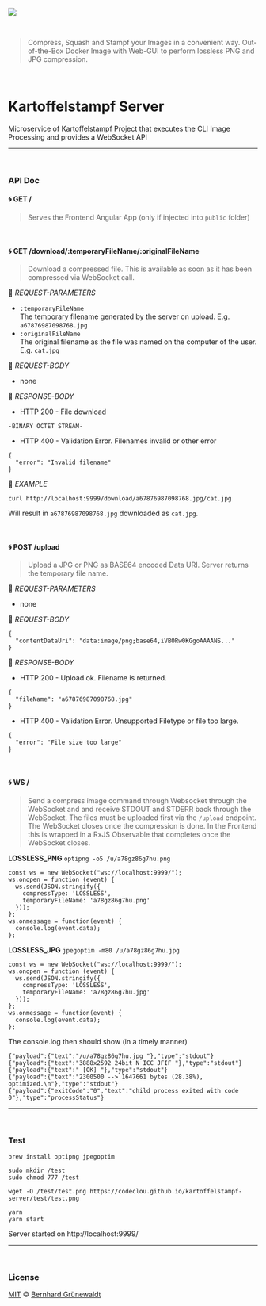 [![](https://codeclou.github.io/kartoffelstampf/img/kartoffelstampf.svg)](https://github.com/codeclou/kartoffelstampf/)

&nbsp;

> Compress, Squash and Stampf your Images in a convenient way. Out-of-the-Box Docker Image with Web-GUI to perform lossless PNG and JPG compression.

&nbsp;

# Kartoffelstampf Server

Microservice of Kartoffelstampf Project that executes the CLI Image Processing and provides a WebSocket API

-----

&nbsp;

### API Doc

#### :cyclone: GET /

> Serves the Frontend Angular App (only if injected into `public` folder)

&nbsp;

#### :cyclone: GET /download/:temporaryFileName/:originalFileName

> Download a compressed file. This is available as soon as it has been compressed via WebSocket call.

:small_red_triangle: *REQUEST-PARAMETERS*

 * `:temporaryFileName` <br> The temporary filename generated by the server on upload. E.g. `a67876987098768.jpg`
 * `:originalFileName` <br> The original filename as the file was named on the computer of the user. E.g. `cat.jpg`

:small_orange_diamond: *REQUEST-BODY*

 * none

:small_blue_diamond: *RESPONSE-BODY*

 * HTTP 200 - File download

```
-BINARY OCTET STREAM-
```

 * HTTP 400 - Validation Error. Filenames invalid or other error

```
{
  "error": "Invalid filename"
}
```

:large_orange_diamond: *EXAMPLE*

```
curl http://localhost:9999/download/a67876987098768.jpg/cat.jpg
```

Will result in `a67876987098768.jpg` downloaded as `cat.jpg`.

&nbsp;

#### :cyclone: POST /upload

> Upload a JPG or PNG as BASE64 encoded Data URI. Server returns the temporary file name.

:small_red_triangle: *REQUEST-PARAMETERS*

 * none

:small_orange_diamond: *REQUEST-BODY*

```
{
  "contentDataUri": "data:image/png;base64,iVBORw0KGgoAAAANS..."
}
```

:small_blue_diamond: *RESPONSE-BODY*

 * HTTP 200 - Upload ok. Filename is returned.

```
{
  "fileName": "a67876987098768.jpg"
}
```

 * HTTP 400 - Validation Error. Unsupported Filetype or file too large.

```
{
  "error": "File size too large"
}
```

&nbsp;

#### :cyclone: WS /

> Send a compress image command through Websocket through the WebSocket and and receive STDOUT and STDERR back through the WebSocket. The files must be uploaded first via the `/upload` endpoint. The WebSocket closes once the compression is done. In the Frontend
this is wrapped in a RxJS Observable that completes once the WebSocket closes.


**LOSSLESS_PNG** `optipng -o5 /u/a78gz86g7hu.png`

```
const ws = new WebSocket("ws://localhost:9999/");
ws.onopen = function (event) {
  ws.send(JSON.stringify({
    compressType: 'LOSSLESS',
    temporaryFileName: 'a78gz86g7hu.png'
  }));
};
ws.onmessage = function(event) {
  console.log(event.data);
};
```

**LOSSLESS_JPG** `jpegoptim -m80 /u/a78gz86g7hu.jpg`

```
const ws = new WebSocket("ws://localhost:9999/");
ws.onopen = function (event) {
  ws.send(JSON.stringify({
    compressType: 'LOSSLESS',
    temporaryFileName: 'a78gz86g7hu.jpg'
  }));
};
ws.onmessage = function(event) {
  console.log(event.data);
};
```

The console.log then should show (in a timely manner)

```
{"payload":{"text":"/u/a78gz86g7hu.jpg "},"type":"stdout"}
{"payload":{"text":"3888x2592 24bit N ICC JFIF "},"type":"stdout"}
{"payload":{"text":" [OK] "},"type":"stdout"}
{"payload":{"text":"2300500 --> 1647661 bytes (28.38%), optimized.\n"},"type":"stdout"}
{"payload":{"exitCode":"0","text":"child process exited with code 0"},"type":"processStatus"}
```

-----

&nbsp;


### Test

```
brew install optipng jpegoptim

sudo mkdir /test
sudo chmod 777 /test

wget -O /test/test.png https://codeclou.github.io/kartoffelstampf-server/test/test.png

yarn
yarn start
```

Server started on http://localhost:9999/

-----

&nbsp;

### License

[MIT](./LICENSE) © [Bernhard Grünewaldt](https://github.com/clouless)
